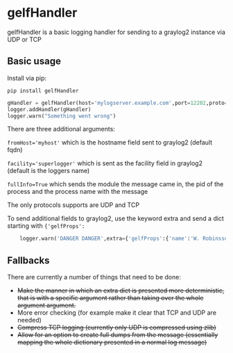 # gelfHandler

gelfHandler is a basic logging handler for sending to a graylog2 instance via UDP or TCP

## Basic usage

Install via pip:

`pip install gelfHandler`

```python
gHandler = gelfHandler(host='mylogserver.example.com',port=12202,proto='UDP')
logger.addHandler(gHandler)
logger.warn("Something went wrong")
```

There are three additional arguments: 

`fromHost='myhost'` which is the hostname field sent to graylog2 (default fqdn)

`facility='superlogger'` which is sent as the facility field in graylog2 (default is the loggers name)

`fullInfo=True` which sends the module the message came in, the pid of the process and the process name with the message

The only protocols supports are UDP and TCP

To send additional fields to graylog2, use the keyword extra and send a dict starting with `{'gelfProps':`


```python
    logger.warn('DANGER DANGER',extra={'gelfProps':{'name':'W. Robinsson', 'planet':'Unkown'}})
```

## Fallbacks

There are currently a number of things that need to be done:

* ~~Make the manner in which an extra dict is presented more deterministic, that is with a specific argument rather than taking over the whole argument argument.~~
* More error checking (for example make it clear that TCP and UDP are needed)
* ~~Compress TCP logging (currently only UDP is compressed using zlib)~~
* ~~Allow for an option to create full dumps from the message (essentially mapping the whole dictionary presented in a normal log message)~~


